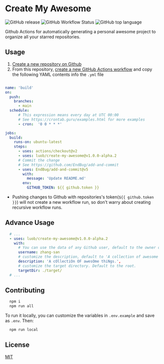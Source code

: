 # Create My Awesome

![GitHub release](https://img.shields.io/github/v/release/luob/create-my-awesome)
![GitHub Workflow Status](https://img.shields.io/github/workflow/status/luob/create-my-awesome/build-test)
![GitHub top language](https://img.shields.io/github/languages/top/luob/create-my-awesome)

Github Actions for automatically generating a personal awesome project to organize all your starred repositories.

## Usage

1. [Create a new repository on Github](https://github.com/new)
2. From this repository, [create a new GitHub Actions workflow](https://docs.github.com/en/free-pro-team@latest/actions/quickstart) and copy the following YAML contents info the `.yml` file

```yaml

name: 'build'
on:
  push:
    branches:
      - main
  schedule:
      # This expression means every day at UTC 00:00
      # See https://crontab.guru/examples.html for more examples
      - cron:  '0 0 * * *'

jobs:
  build:
    runs-on: ubuntu-latest
    steps:
      - uses: actions/checkout@v2
      - uses: luob/create-my-awesome@v1.0.0-alpha.2
      # Commit the change
      # See https://github.com/EndBug/add-and-commit
      - uses: EndBug/add-and-commit@v5
        with:
          message: 'Update README.md'
        env:
          GITHUB_TOKEN: ${{ github.token }}
```

- Pushing changes to Github with repositories's token(`${{ github.token }}`) will not create a new workflow run, so don't warry about creating recursive workflow runs.

## Advance Usage

```yaml
  # ...
  - uses: luob/create-my-awesome@v1.0.0-alpha.2
    with:
      # You can use the data of any Github user, default to the owner of the repository
      username: zhang-san
      # customize the description, default to 'A collection of awesome things.'
      description: 'A cOllectiOn OF awesOme thiNgs.',
      # customize the target directory. Default to the root.
      targetDir: ./target/
  # ...
```

## Contributing

```sh
  npm i
  npm run all
```

To run it locally, you can customize the variables in `.env.example` and save as `.env`. Then:

```sh
  npm run local
```

## License

[MIT](LICENSE) 